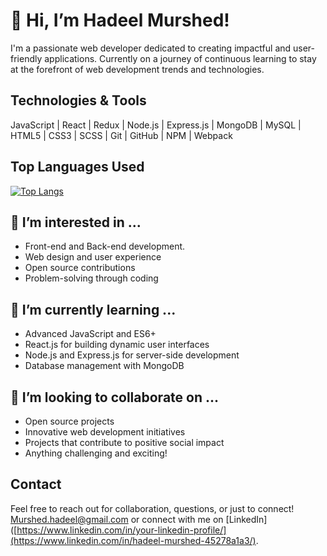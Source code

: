 # 👋 Hi, I’m Hadeel Murshed!
I'm a passionate web developer dedicated to creating impactful and user-friendly applications. Currently on a journey of continuous learning to stay at the forefront of web development trends and technologies.

## Technologies & Tools
<link rel="stylesheet" href="https://cdnjs.cloudflare.com/ajax/libs/font-awesome/6.0.0-beta3/css/all.min.css" integrity="sha384-mQ93GR66B00ZXjt0YO5KlohRA5SYoprJ+teGz9QFjyddzj6W5L3/3GO9KXZ2U4F" crossorigin="anonymous">


<i class="fab fa-js"></i> JavaScript | <i class="fab fa-react"></i> React | <i class="fab fa-react"></i> Redux | <i class="fab fa-node"></i> Node.js | <i class="fab fa-express"></i> Express.js | <i class="fab fa-mongodb"></i> MongoDB | <i class="fab fa-mysql"></i> MySQL | <i class="fab fa-html5"></i> HTML5 | <i class="fab fa-css3"></i> CSS3 | <i class="fab fa-sass"></i> SCSS | <i class="fab fa-git"></i> Git | <i class="fab fa-github"></i> GitHub | <i class="fab fa-npm"></i> NPM | <i class="fab fa-webpack"></i> Webpack

## Top Languages Used

[![Top Langs](https://github-readme-stats.vercel.app/api/top-langs/?username=Hadeel-Mur&layout=compact)](https://github.com/Hadeel-Mur/github-readme-stats)



## 👀 I’m interested in ...
  

- Front-end and Back-end development.
- Web design and user experience
- Open source contributions
- Problem-solving through coding


## 🌱 I’m currently learning ...
  

- Advanced JavaScript and ES6+
- React.js for building dynamic user interfaces
- Node.js and Express.js for server-side development
- Database management with MongoDB


## 💞️ I’m looking to collaborate on ...
  

- Open source projects
- Innovative web development initiatives
- Projects that contribute to positive social impact
- Anything challenging and exciting!


## Contact

Feel free to reach out for collaboration, questions, or just to connect! [Murshed.hadeel@gmail.com](mailto:Murshed.hadeel@gmail.com) 
or connect with me on [LinkedIn]([https://www.linkedin.com/in/your-linkedin-profile/](https://www.linkedin.com/in/hadeel-murshed-45278a1a3/).


<!---
Hadeel-Mur/Hadeel-Mur is a ✨ special ✨ repository because its `README.md` (this file) appears on your GitHub profile.
You can click the Preview link to take a look at your changes.
--->
